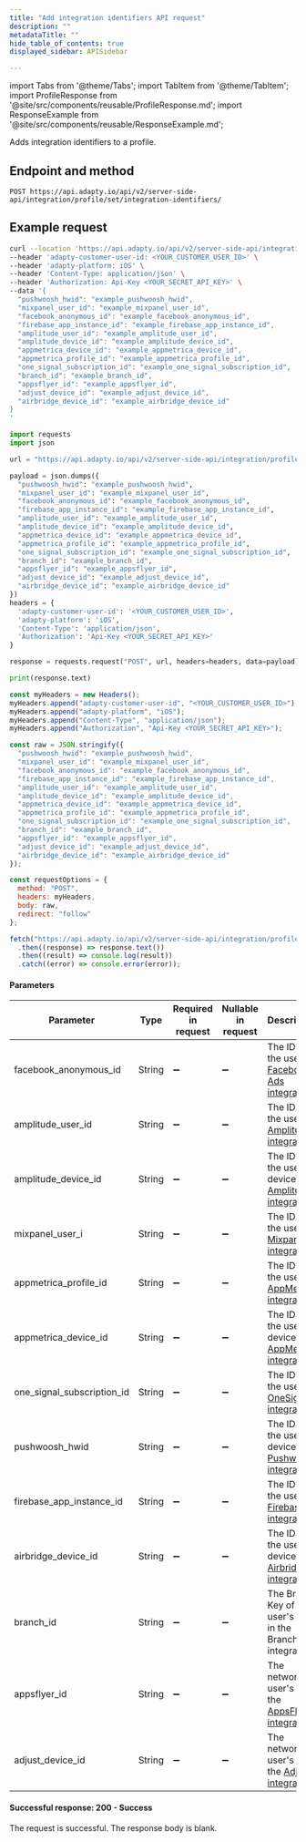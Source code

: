 ```yaml
---
title: "Add integration identifiers API request"
description: ""
metadataTitle: ""
hide_table_of_contents: true
displayed_sidebar: APISidebar

---
```


import Tabs from '@theme/Tabs'; 
import TabItem from '@theme/TabItem'; 
import ProfileResponse from '@site/src/components/reusable/ProfileResponse.md';
import ResponseExample from '@site/src/components/reusable/ResponseExample.md';

Adds integration identifiers to a profile.

## Endpoint and method

```
POST https://api.adapty.io/api/v2/server-side-api/integration/profile/set/integration-identifiers/
```

## Example request

<Tabs>
<TabItem value="curl" label="cURL" default> 

```bash
curl --location 'https://api.adapty.io/api/v2/server-side-api/integration/profile/set/integration-identifiers/' \
--header 'adapty-customer-user-id: <YOUR_CUSTOMER_USER_ID>' \
--header 'adapty-platform: iOS' \
--header 'Content-Type: application/json' \
--header 'Authorization: Api-Key <YOUR_SECRET_API_KEY>' \
--data '{
  "pushwoosh_hwid": "example_pushwoosh_hwid",
  "mixpanel_user_id": "example_mixpanel_user_id",
  "facebook_anonymous_id": "example_facebook_anonymous_id",
  "firebase_app_instance_id": "example_firebase_app_instance_id",
  "amplitude_user_id": "example_amplitude_user_id",
  "amplitude_device_id": "example_amplitude_device_id",
  "appmetrica_device_id": "example_appmetrica_device_id",
  "appmetrica_profile_id": "example_appmetrica_profile_id",
  "one_signal_subscription_id": "example_one_signal_subscription_id",
  "branch_id": "example_branch_id",
  "appsflyer_id": "example_appsflyer_id",
  "adjust_device_id": "example_adjust_device_id",
  "airbridge_device_id": "example_airbridge_device_id"
}
'
```

</TabItem> 

<TabItem value="python" label="Python" default> 

```python
import requests
import json

url = "https://api.adapty.io/api/v2/server-side-api/integration/profile/set/integration-identifiers/"

payload = json.dumps({
  "pushwoosh_hwid": "example_pushwoosh_hwid",
  "mixpanel_user_id": "example_mixpanel_user_id",
  "facebook_anonymous_id": "example_facebook_anonymous_id",
  "firebase_app_instance_id": "example_firebase_app_instance_id",
  "amplitude_user_id": "example_amplitude_user_id",
  "amplitude_device_id": "example_amplitude_device_id",
  "appmetrica_device_id": "example_appmetrica_device_id",
  "appmetrica_profile_id": "example_appmetrica_profile_id",
  "one_signal_subscription_id": "example_one_signal_subscription_id",
  "branch_id": "example_branch_id",
  "appsflyer_id": "example_appsflyer_id",
  "adjust_device_id": "example_adjust_device_id",
  "airbridge_device_id": "example_airbridge_device_id"
})
headers = {
  'adapty-customer-user-id': '<YOUR_CUSTOMER_USER_ID>',
  'adapty-platform': 'iOS',
  'Content-Type': 'application/json',
  'Authorization': 'Api-Key <YOUR_SECRET_API_KEY>'
}

response = requests.request("POST", url, headers=headers, data=payload)

print(response.text)
```

</TabItem> 

<TabItem value="js" label="JavaScript" default> 

```javascript
const myHeaders = new Headers();
myHeaders.append("adapty-customer-user-id", "<YOUR_CUSTOMER_USER_ID>");
myHeaders.append("adapty-platform", "iOS");
myHeaders.append("Content-Type", "application/json");
myHeaders.append("Authorization", "Api-Key <YOUR_SECRET_API_KEY>");

const raw = JSON.stringify({
  "pushwoosh_hwid": "example_pushwoosh_hwid",
  "mixpanel_user_id": "example_mixpanel_user_id",
  "facebook_anonymous_id": "example_facebook_anonymous_id",
  "firebase_app_instance_id": "example_firebase_app_instance_id",
  "amplitude_user_id": "example_amplitude_user_id",
  "amplitude_device_id": "example_amplitude_device_id",
  "appmetrica_device_id": "example_appmetrica_device_id",
  "appmetrica_profile_id": "example_appmetrica_profile_id",
  "one_signal_subscription_id": "example_one_signal_subscription_id",
  "branch_id": "example_branch_id",
  "appsflyer_id": "example_appsflyer_id",
  "adjust_device_id": "example_adjust_device_id",
  "airbridge_device_id": "example_airbridge_device_id"
});

const requestOptions = {
  method: "POST",
  headers: myHeaders,
  body: raw,
  redirect: "follow"
};

fetch("https://api.adapty.io/api/v2/server-side-api/integration/profile/set/integration-identifiers/", requestOptions)
  .then((response) => response.text())
  .then((result) => console.log(result))
  .catch((error) => console.error(error));
```

</TabItem> 

</Tabs>

#### Parameters

| Parameter                  | Type   | Required in request | Nullable in request | Description                                                  |
| -------------------------- | ------ | ------------------- | ------------------- | ------------------------------------------------------------ |
| facebook_anonymous_id      | String | :heavy_minus_sign:  | :heavy_minus_sign:  | The ID of the user in [Facebook Ads integration](facebook-ads). |
| amplitude_user_id          | String | :heavy_minus_sign:  | :heavy_minus_sign:  | The ID of the user in [Amplitude integration](amplitude).    |
| amplitude_device_id        | String | :heavy_minus_sign:  | :heavy_minus_sign:  | The ID of the user's device in  [Amplitude integration](amplitude). |
| mixpanel_user_i            | String | :heavy_minus_sign:  | :heavy_minus_sign:  | The ID of the user in [Mixpanel integration](mixpanel).      |
| appmetrica_profile_id      | String | :heavy_minus_sign:  | :heavy_minus_sign:  | The ID of the user in [AppMetrica integration](appmetrica).  |
| appmetrica_device_id       | String | :heavy_minus_sign:  | :heavy_minus_sign:  | The ID of the user's device in  [AppMetrica integration](appmetrica). |
| one_signal_subscription_id | String | :heavy_minus_sign:  | :heavy_minus_sign:  | The ID of the user in [OneSignal integration](onesignal).    |
| pushwoosh_hwid             | String | :heavy_minus_sign:  | :heavy_minus_sign:  | The ID of the user's device in  [Pushwoosh integration.](pushwoosh) |
| firebase_app_instance_id   | String | :heavy_minus_sign:  | :heavy_minus_sign:  | The ID of the user in  [Firebase integration](firebase-and-google-analytics). |
| airbridge_device_id        | String | :heavy_minus_sign:  | :heavy_minus_sign:  | The ID of the user's device in  [Airbridge integration.](airbridge) |
| branch_id                  | String | :heavy_minus_sign:  | :heavy_minus_sign:  | The Branch Key of the user's app in the Branch integration.  |
| appsflyer_id               | String | :heavy_minus_sign:  | :heavy_minus_sign:  | The network user's ID in the [AppsFlyer integration](appsflyer). |
| adjust_device_id           | String | :heavy_minus_sign:  | :heavy_minus_sign:  | The network user's ID in the [Adjust integration](adjust).   |

#### Successful response: 200 - Success

The request is successful. The response body is blank.